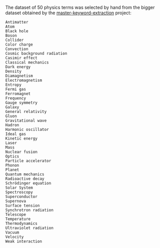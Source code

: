 The dataset of 50 physics terms was selected by hand from the bigger dataset obtained by the [master-keyword-extraction](../../code/projects/master-keyword-extraction.md) project:

```
Antimatter
Atom
Black hole
Boson
Collider
Color charge
Convection
Cosmic background radiation
Casimir effect
Classical mechanics
Dark energy
Density
Diamagnetism
Electromagnetism
Entropy
Fermi gas
Ferromagnet
Frequency
Gauge symmetry
Galaxy
General relativity
Gluon
Gravitational wave
Hadron
Harmonic oscillator
Ideal gas
Kinetic energy
Laser
Mass
Nuclear fusion
Optics
Particle accelerator
Phonon
Planet
Quantum mechanics
Radioactive decay
Schrödinger equation
Solar System
Spectroscopy
Superconductor
Supernova
Surface tension
Synchrotron radiation
Telescope
Temperature
Thermodynamics
Ultraviolet radiation
Vacuum
Velocity
Weak interaction
```
